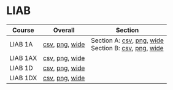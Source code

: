 # LIAB

| Course | Overall | Section |
| ------ | ------- | ------- |
| LIAB 1A | [csv](https://github.com/UCSD-Historical-Enrollment-Data/2025Fall/blob/main/overall/LIAB%201A.csv), [png](https://raw.githubusercontent.com/UCSD-Historical-Enrollment-Data/2025Fall/main/plot_overall/LIAB%201A.png), [wide](https://raw.githubusercontent.com/UCSD-Historical-Enrollment-Data/2025Fall/main/plot_overall_wide/LIAB%201A.png) | Section A: [csv](https://github.com/UCSD-Historical-Enrollment-Data/2025Fall/blob/main/section/LIAB%201A_A.csv), [png](https://raw.githubusercontent.com/UCSD-Historical-Enrollment-Data/2025Fall/main/plot_section/LIAB%201A_A.png), [wide](https://raw.githubusercontent.com/UCSD-Historical-Enrollment-Data/2025Fall/main/plot_section_wide/LIAB%201A_A.png)<br>Section B: [csv](https://github.com/UCSD-Historical-Enrollment-Data/2025Fall/blob/main/section/LIAB%201A_B.csv), [png](https://raw.githubusercontent.com/UCSD-Historical-Enrollment-Data/2025Fall/main/plot_section/LIAB%201A_B.png), [wide](https://raw.githubusercontent.com/UCSD-Historical-Enrollment-Data/2025Fall/main/plot_section_wide/LIAB%201A_B.png) |
| LIAB 1AX | [csv](https://github.com/UCSD-Historical-Enrollment-Data/2025Fall/blob/main/overall/LIAB%201AX.csv), [png](https://raw.githubusercontent.com/UCSD-Historical-Enrollment-Data/2025Fall/main/plot_overall/LIAB%201AX.png), [wide](https://raw.githubusercontent.com/UCSD-Historical-Enrollment-Data/2025Fall/main/plot_overall_wide/LIAB%201AX.png) |  |
| LIAB 1D | [csv](https://github.com/UCSD-Historical-Enrollment-Data/2025Fall/blob/main/overall/LIAB%201D.csv), [png](https://raw.githubusercontent.com/UCSD-Historical-Enrollment-Data/2025Fall/main/plot_overall/LIAB%201D.png), [wide](https://raw.githubusercontent.com/UCSD-Historical-Enrollment-Data/2025Fall/main/plot_overall_wide/LIAB%201D.png) |  |
| LIAB 1DX | [csv](https://github.com/UCSD-Historical-Enrollment-Data/2025Fall/blob/main/overall/LIAB%201DX.csv), [png](https://raw.githubusercontent.com/UCSD-Historical-Enrollment-Data/2025Fall/main/plot_overall/LIAB%201DX.png), [wide](https://raw.githubusercontent.com/UCSD-Historical-Enrollment-Data/2025Fall/main/plot_overall_wide/LIAB%201DX.png) |  |
